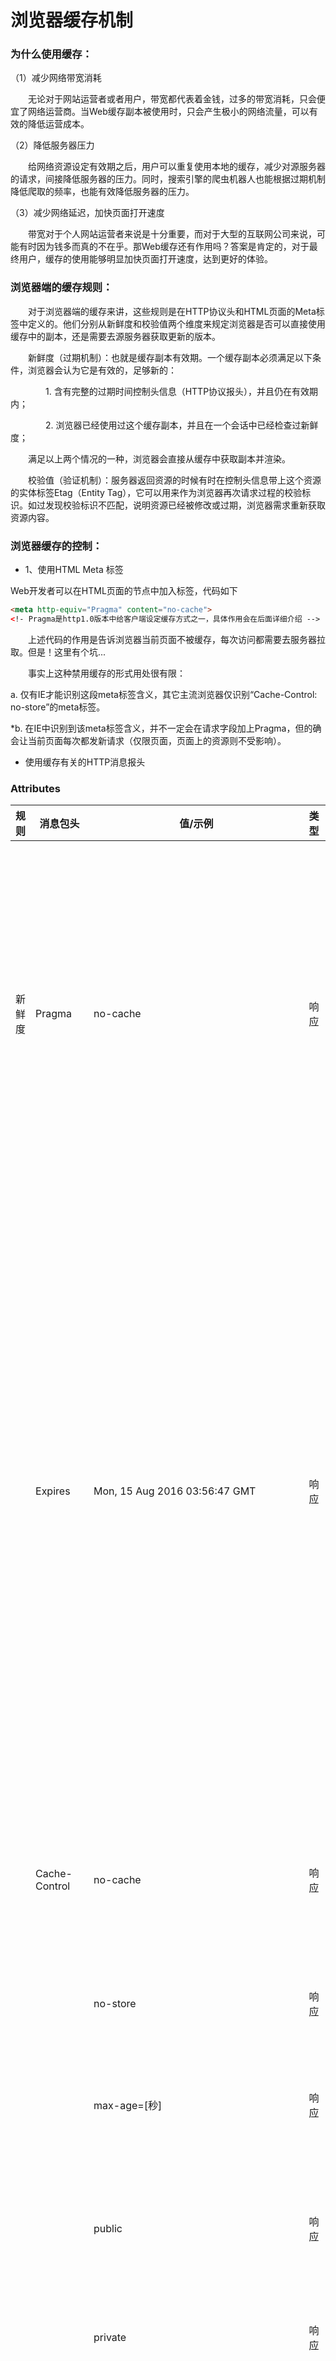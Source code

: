 # 浏览器缓存机制

### 为什么使用缓存：

（1）减少网络带宽消耗

　　无论对于网站运营者或者用户，带宽都代表着金钱，过多的带宽消耗，只会便宜了网络运营商。当Web缓存副本被使用时，只会产生极小的网络流量，可以有效的降低运营成本。

（2）降低服务器压力

　　给网络资源设定有效期之后，用户可以重复使用本地的缓存，减少对源服务器的请求，间接降低服务器的压力。同时，搜索引擎的爬虫机器人也能根据过期机制降低爬取的频率，也能有效降低服务器的压力。

（3）减少网络延迟，加快页面打开速度

　　带宽对于个人网站运营者来说是十分重要，而对于大型的互联网公司来说，可能有时因为钱多而真的不在乎。那Web缓存还有作用吗？答案是肯定的，对于最终用户，缓存的使用能够明显加快页面打开速度，达到更好的体验。


### 浏览器端的缓存规则：

　　对于浏览器端的缓存来讲，这些规则是在HTTP协议头和HTML页面的Meta标签中定义的。他们分别从新鲜度和校验值两个维度来规定浏览器是否可以直接使用缓存中的副本，还是需要去源服务器获取更新的版本。

　　新鲜度（过期机制）：也就是缓存副本有效期。一个缓存副本必须满足以下条件，浏览器会认为它是有效的，足够新的：

　　　　1. 含有完整的过期时间控制头信息（HTTP协议报头），并且仍在有效期内；

　　　　2. 浏览器已经使用过这个缓存副本，并且在一个会话中已经检查过新鲜度；

　　满足以上两个情况的一种，浏览器会直接从缓存中获取副本并渲染。

　　校验值（验证机制）：服务器返回资源的时候有时在控制头信息带上这个资源的实体标签Etag（Entity Tag），它可以用来作为浏览器再次请求过程的校验标识。如过发现校验标识不匹配，说明资源已经被修改或过期，浏览器需求重新获取资源内容。

### 浏览器缓存的控制：
    
* 1、使用HTML Meta 标签
  
Web开发者可以在HTML页面的<head>节点中加入<meta>标签，代码如下
```html
<meta http-equiv="Pragma" content="no-cache">  
<!- Pragma是http1.0版本中给客户端设定缓存方式之一，具体作用会在后面详细介绍 -->
```
　　上述代码的作用是告诉浏览器当前页面不被缓存，每次访问都需要去服务器拉取。但是！这里有个坑...

　　事实上这种禁用缓存的形式用处很有限：

   a. 仅有IE才能识别这段meta标签含义，其它主流浏览器仅识别“Cache-Control: no-store”的meta标签。
   
  *b. 在IE中识别到该meta标签含义，并不一定会在请求字段加上Pragma，但的确会让当前页面每次都发新请求（仅限页面，页面上的资源则不受影响）。

* 使用缓存有关的HTTP消息报头
  

### Attributes

| 规则     | 消息包头	   | 值/示例     | 类型 |    作用      |
|-------------  |---------------- |---------------- |---------------------- |-------- |
| 新鲜度   | Pragma   | no-cache	  | 响应 | 告诉浏览器忽略资源的缓存副本，每次访问都需要去服务器拉取【http1.0中存在的字段，在http1.1已被抛弃，使用Cache-Control替代，但为了做http协议的向下兼容，很多网站依旧会带上这个字段】 |
|    | Expires   | Mon, 15 Aug 2016 03:56:47 GMT	| 响应 | 启用缓存和定义缓存时间。告诉浏览器资源缓存过期时间，如果还没过该时间点则不发请求【http1.0中存在的字段，该字段所定义的缓存时间是相对服务器上的时间而言的，如果客户端上的时间跟服务器上的时间不一致（特别是用户修改了自己电脑的系统时间），那缓存时间可能就没啥意义了。在HTTP 1.1版开始，使用Cache-Control: max-age=秒替代】 |
|    | Cache-Control	   | no-cache	  | 响应 | 告诉浏览器忽略资源的缓存副本，强制每次请求直接发送给服务器，拉取资源，但不是“不缓存” |
|     | 	   | no-store	  | 响应 | 强制缓存在任何情况下都不要保留任何副本 |
|     | 	   | max-age=[秒]  | 响应 | 指明缓存副本的有效时长，从请求时间开始到过期时间之间的秒数 |
|     | 	   | public | 响应 | 任何路径的缓存者（本地缓存、代理服务器），可以无条件的缓存改资源 |
|     | 	   |  private	 | 响应 | 只针对单个用户或者实体（不同用户、窗口）缓存资源 |
|     |  Last-Modified	 |  Mon, 15 Aug 2016 03:56:47 GMT		 | 响应 |告诉浏览器这个资源最后的修改时间。服务器将资源传递给客户端时，会将资源最后更改的时间以“Last-Modified: GMT”的形式加在实体首部上一起返回给客户端【只能精确到秒级，如果某些文件在1秒钟以内，被修改多次的话，它将不能准确标注文件的修改时间】 |
|     |   If-Modified-Since		 |  Mon, 15 Aug 2016 03:56:47 GMT 	 | 请求 | 其值为上次响应头的Last-Modified值，再次向web服务器请求时带上头If-Modified-Since。web服务器收到请求后发现有头If-Modified-Since则与被请求资源的最后修改时间进行比对。若最后修改时间较新，说明资源又被改动过，则响应整片资源内容（写在响应消息包体内），包括更新Last-Modified的值，HTTP 200；若最后修改时间较旧，说明资源无新修改，则响应HTTP 304(无需包体，节省浏览)，告知浏览器继续使用所保存的cache |
|   校验值	  |   ETag		 |  "fd56273325a2114818df4f29a628226d" 	 | 响应 |告诉浏览器当前资源在服务器的唯一标识符（生成规则又服务器决定） |
|  	  |   If-None-Match			 |  "fd56273325a2114818df4f29a628226d" 			 | 请求 | 当资源过期时（使用Cache-Control标识的max-age），发现资源具有Etage声明，则再次向web服务器请求时带上头If-None-Match（Etag的值）。web服务器收到请求后发现有头If-None-Match则与被请求资源的相应校验串进行比对，决定返回200或304|

在我们对HTTP请求头和响应头的部分字段有了一定的认识之后，我们接下来就来讨论不同字段之间的关系和区别：

　　· Cache-Control与Expires

　　Cache-Control与Expires的作用一致，都是指明当前资源的有效期，控制浏览器是否直接从浏览器缓存取数据还是重新发请求到服务器取数据。只不过Cache-Control的选择更多，设置更细致，如果同时设置的话，其优先级高于Expires。

　　· Last-Modified/ETag与Cache-Control/Expires

　　配置Last-Modified/ETag的情况下，浏览器再次访问统一URI的资源，还是会发送请求到服务器询问文件是否已经修改，如果没有，服务器会只发送一个304回给浏览器，告诉浏览器直接从自己本地的缓存取数据；如果修改过那就整个数据重新发给浏览器；

　　Cache-Control/Expires则不同，如果检测到本地的缓存还是有效的时间范围内，浏览器直接使用本地副本，不会发送任何请求。两者一起使用时，Cache-Control/Expires的优先级要高于Last-Modified/ETag。即当本地副本根据Cache-Control/Expires发现还在有效期内时，则不会再次发送请求去服务器询问修改时间（Last-Modified）或实体标识（Etag）了。

　　一般情况下，使用Cache-Control/Expires会配合Last-Modified/ETag一起使用，因为即使服务器设置缓存时间, 当用户点击“刷新”按钮时，浏览器会忽略缓存继续向服务器发送请求，这时Last-Modified/ETag将能够很好利用304，从而减少响应开销。

 　　· Last-Modified与ETag

你可能会觉得使用Last-Modified已经足以让浏览器知道本地的缓存副本是否足够新，为什么还需要Etag（实体标识）呢？HTTP1.1中Etag的出现主要是为了解决几个Last-Modified比较难解决的问题：

Last-Modified标注的最后修改只能精确到秒级，如果某些文件在1秒钟以内，被修改多次的话，它将不能准确标注文件的新鲜度
如果某些文件会被定期生成，当有时内容并没有任何变化，但Last-Modified却改变了，导致文件没法使用缓存
有可能存在服务器没有准确获取文件修改时间，或者与代理服务器时间不一致等情形
Etag是服务器自动生成或者由开发者生成的对应资源在服务器端的唯一标识符，能够更加准确的控制缓存。Last-Modified与ETag是可以一起使用的，服务器会优先验证ETag，一致的情况下，才会继续比对Last-Modified，最后才决定是否返回304。Etag的服务器生成规则和强弱Etag的相关内容可以参考，《互动百科-Etag》和《HTTP Header definition》，这里不再深入。

　　注意：

　　1. Etag是服务器自动生成或者由开发者生成的对应资源在服务器端的唯一标识符，能够更加准确的控制缓存，但是需要注意的是分布式系统里多台机器间文件的last-modified必须保持一致，以免负载均衡到不同机器导致比对失败，Yahoo建议分布式系统尽量关闭掉Etag(每台机器生成的etag都会不一样，因为除了 last-modified、inode 也很难保持一致)。

 　　2. Last-Modified/If-Modified-Since要配合Cache-Control使用，Etag/If-None-Match也要配合Cache-Control使用。


## 浏览器HTTP请求流程：

![](images/cache002.png)
![](images/cache001.png)


















不能缓存的请求：

　　当然并不是所有请求都能被缓存，无法被浏览器缓存的请求如下：

　　　　1. HTTP信息头中包含Cache-Control:no-cache，pragma:no-cache（HTTP1.0），或Cache-Control:max-age=0等告诉浏览器不用缓存的请求

　　　　2. 需要根据Cookie，认证信息等决定输入内容的动态请求是不能被缓存的

　　　　3. 经过HTTPS安全加密的请求（有人也经过测试发现，ie其实在头部加入Cache-Control：max-age信息，firefox在头部加入Cache-Control:Public之后，能够对HTTPS的资源进行缓存，参考《HTTPS的七个误解》）

　　　　4. POST请求无法被缓存

　　　　5. HTTP响应头中不包含Last-Modified/Etag，也不包含Cache-Control/Expires的请求无法被缓存













